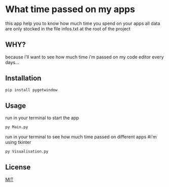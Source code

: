 # What time passed on my apps

this app help you to know how much time you spend on your apps all data are only stocked in the file infos.txt at the root of the project
## WHY?
because i'll want to see how much time i'm passed on my code editor every days... 
## Installation

```bash
pip install pygetwindow
```

## Usage
run in your terminal to start the app 
```python
py Main.py
```
run in your terminal to see how much time passed on different apps
#i'm using tkinter
```python
py Visualisation.py
```

## License
[MIT](https://choosealicense.com/licenses/mit/)
